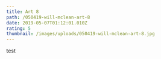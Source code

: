 ```yaml
---
title: Art 8
path: /050419-will-mclean-art-8
date: 2019-05-07T01:12:01.010Z
rating: 5
thumbnail: /images/uploads/050419-will-mclean-art-8.jpg
---
```

test